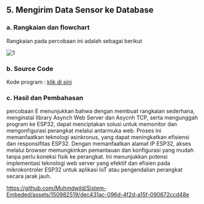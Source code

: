 ## 5.   Mengirim Data Sensor ke Database

### a. Rangkaian dan flowchart
Rangkaian pada percobaan ini adalah sebagai berikut

![1](https://github.com/Muhmdwild/Sistem-Embeded/assets/150982519/42b2f227-052c-4dce-8b15-0e4c196ddd33)


### b. Source Code
Kode program : <a href="E.%20Mengirim%20data%20sensor%20ke%20DATABASE/sensor_ke_database/sensor_ke_database.ino">klik di sini</a>

### c. Hasil dan Pembahasan
percobaan E menunjukkan bahwa dengan membuat rangkaian sederhana, menginstal library Asynch Web Server dan Asycnh TCP, serta mengunggah program ke ESP32, dapat menciptakan solusi untuk memonitor dan mengonfigurasi perangkat melalui antarmuka web. Proses ini memanfaatkan teknologi asinkronus, yang dapat meningkatkan efisiensi dan responsifitas ESP32. Dengan memanfaatkan alamat IP ESP32, akses melalui browser memungkinkan pemantauan dan konfigurasi yang mudah tanpa perlu koneksi fisik ke perangkat. Ini menunjukkan potensi implementasi teknologi web server yang efektif dan efisien pada mikrokontroler ESP32 untuk aplikasi IoT atau pengendalian perangkat secara jarak jauh.


https://github.com/Muhmdwild/Sistem-Embeded/assets/150982519/dec431ac-096d-4f2d-a15f-090672ccd48e

